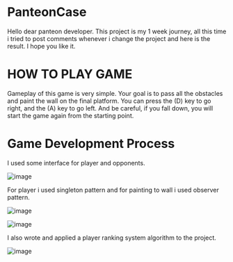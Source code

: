 # PanteonCase


Hello dear panteon developer. This project is my 1 week journey, all this time i tried to post comments whenever i change the project and here is the result. I hope you like it.



# HOW TO PLAY GAME 


  Gameplay of this game is very simple. 
  Your goal is to pass all the obstacles and paint the wall on the final platform. 
  You can press the (D) key to go right, and the (A) key to go left. 
  And be careful, if you fall down, you will start the game again from the starting point.
  
 
# Game Development Process


  I used some interface for player and opponents. 
  
  
  
  ![image](https://user-images.githubusercontent.com/93132446/177724354-ccc90ac5-bd71-4882-a5f3-b35d4bde8df7.png)


  For player i used singleton pattern and for painting to wall i used observer pattern.
  
  
  
  ![image](https://user-images.githubusercontent.com/93132446/177724915-6cfa797c-bb0d-4c7e-9846-843a459e7aa4.png)

  ![image](https://user-images.githubusercontent.com/93132446/177724678-9523114f-5b10-46fd-9c61-30bfbfab6758.png)
  
  
  I also wrote and applied a player ranking system algorithm to the project.
  
  ![image](https://user-images.githubusercontent.com/93132446/177727590-b2003b79-51d3-45dc-9046-74d77bee8584.png)



  
  
  
